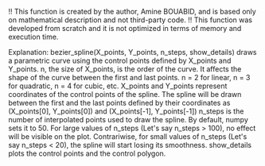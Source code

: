 !! This function is created by the author, Amine BOUABID, and is based only on mathematical description and not third-party code.
!! This function was developed from scratch and it is not optimized in terms of memory and execution time.

Explanation:
bezier_spline(X_points, Y_points, n_steps, show_details) draws a parametric curve using the control points defined by X_points and Y_points.
n, the size of X_points, is the order of the curve. It affects the shape of the curve between the first and last points.
n = 2 for linear,
n = 3 for quadratic,
n = 4 for cubic,
etc.
X_points and Y_points represent coordinates of the control points of the spline.
The spline will be drawn between the first and the last points defined by their coordinates as (X_points[0], Y_points[0]) and (X_points[-1], Y_points[-1])
n_steps is the number of interpolated points used to draw the spline. By default, numpy sets it to 50.
For large values of n_steps (Let's say n_steps > 100), no effect will be visible on the plot.
Contrariwise, for small values of n_steps (Let's say n_steps < 20), the spline will start losing its smoothness.
show_details plots the control points and the control polygon.
